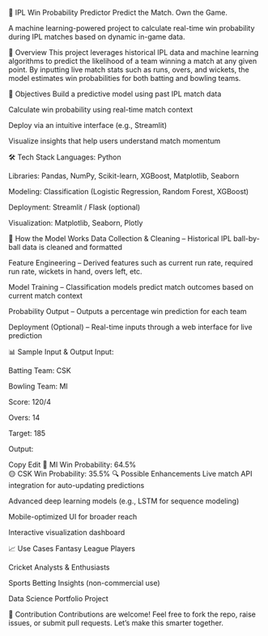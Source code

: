 🏏 IPL Win Probability Predictor
Predict the Match. Own the Game.

A machine learning-powered project to calculate real-time win probability during IPL matches based on dynamic in-game data.

📌 Overview
This project leverages historical IPL data and machine learning algorithms to predict the likelihood of a team winning a match at any given point. By inputting live match stats such as runs, overs, and wickets, the model estimates win probabilities for both batting and bowling teams.

🎯 Objectives
Build a predictive model using past IPL match data

Calculate win probability using real-time match context

Deploy via an intuitive interface (e.g., Streamlit)

Visualize insights that help users understand match momentum

🛠️ Tech Stack
Languages: Python

Libraries: Pandas, NumPy, Scikit-learn, XGBoost, Matplotlib, Seaborn

Modeling: Classification (Logistic Regression, Random Forest, XGBoost)

Deployment: Streamlit / Flask (optional)

Visualization: Matplotlib, Seaborn, Plotly

🧠 How the Model Works
Data Collection & Cleaning – Historical IPL ball-by-ball data is cleaned and formatted

Feature Engineering – Derived features such as current run rate, required run rate, wickets in hand, overs left, etc.

Model Training – Classification models predict match outcomes based on current match context

Probability Output – Outputs a percentage win prediction for each team

Deployment (Optional) – Real-time inputs through a web interface for live prediction

📊 Sample Input & Output
Input:

Batting Team: CSK

Bowling Team: MI

Score: 120/4

Overs: 14

Target: 185

Output:

Copy
Edit
🔵 MI Win Probability: 64.5%  
🟡 CSK Win Probability: 35.5%
🔍 Possible Enhancements
Live match API integration for auto-updating predictions

Advanced deep learning models (e.g., LSTM for sequence modeling)

Mobile-optimized UI for broader reach

Interactive visualization dashboard

📈 Use Cases
Fantasy League Players

Cricket Analysts & Enthusiasts

Sports Betting Insights (non-commercial use)

Data Science Portfolio Project

🤝 Contribution
Contributions are welcome! Feel free to fork the repo, raise issues, or submit pull requests. Let’s make this smarter together.

